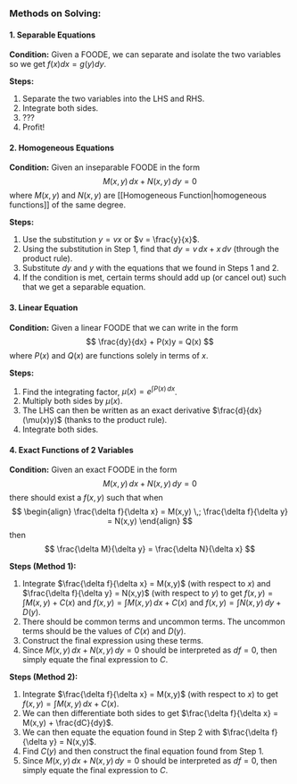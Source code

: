 ### Methods on Solving:
#### 1. Separable Equations
**Condition:** Given a FOODE, we can separate and isolate the two variables so we get $f(x) dx = g(y) dy$.

**Steps:**
1. Separate the two variables into the LHS and RHS.
2. Integrate both sides.
3. ???
4. Profit!
#### 2. Homogeneous Equations
**Condition:** Given an inseparable FOODE in the form
$$
M(x,y)\,dx + N(x,y)\,dy = 0 
$$
where $M(x,y)$ and $N(x,y)$ are [[Homogeneous Function|homogeneous functions]] of the same degree.

**Steps:**
1. Use the substitution $y = vx$ or $v = \frac{y}{x}$.
2. Using the substitution in Step 1, find that $dy = v\,dx + x\,dv$ (through the product rule).
3. Substitute $dy$ and $y$ with the equations that we found in Steps 1 and 2.
4. If the condition is met, certain terms should add up (or cancel out) such that we get a separable equation.
#### 3. Linear Equation
**Condition:** Given a linear FOODE that we can write in the form
$$
\frac{dy}{dx} + P(x)y = Q(x)
$$
where $P(x)$ and $Q(x)$ are functions solely in terms of $x$.

**Steps:**
1. Find the integrating factor, $\mu(x) = e^{\int P(x)\,dx}$.
2. Multiply both sides by $\mu(x)$.
3. The LHS can then be written as an exact derivative $\frac{d}{dx}(\mu(x)y)$ (thanks to the product rule).
4. Integrate both sides.

#### 4. Exact Functions of 2 Variables
**Condition:** Given an exact FOODE in the form
$$
M(x,y)\,dx + N(x,y)\,dy = 0 
$$
there should exist a $f(x,y)$ such that when
$$
\begin{align}
\frac{\delta f}{\delta x} = M(x,y) \,;
\frac{\delta f}{\delta y} = N(x,y)
\end{align}
$$
then
$$
\frac{\delta M}{\delta y} = \frac{\delta N}{\delta x}
$$

**Steps (Method 1):**
1. Integrate $\frac{\delta f}{\delta x} = M(x,y)$ (with respect to $x$) and $\frac{\delta f}{\delta y} = N(x,y)$ (with respect to $y$) to get $f(x,y) = \int M(x,y) + C(x)$ and $f(x,y) = \int M(x,y)\,dx + C(x)$ and $f(x,y) = \int N(x,y)\,dy + D(y)$.
2. There should be common terms and uncommon terms. The uncommon terms should be the values of $C(x)$ and $D(y)$.
3.  Construct the final expression using these terms.
4. Since $M(x,y)\,dx + N(x,y)\,dy=0$ should be interpreted as $df=0$, then simply equate the final expression to $C$.

**Steps (Method 2):**
1. Integrate $\frac{\delta f}{\delta x} = M(x,y)$ (with respect to $x$) to get $f(x,y) = \int M(x,y)\,dx + C(x)$.
2. We can then differentiate both sides to get $\frac{\delta f}{\delta x} = M(x,y) + \frac{dC}{dy}$.
3. We can then equate the equation found in Step 2 with $\frac{\delta f}{\delta y} = N(x,y)$.
4. Find $C(y)$ and then construct the final equation found from Step 1.
5. Since $M(x,y)\,dx + N(x,y)\,dy=0$ should be interpreted as $df=0$, then simply equate the final expression to $C$.
